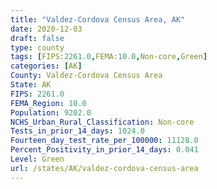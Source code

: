 ```yaml
---
title: "Valdez-Cordova Census Area, AK"
date: 2020-12-03
draft: false
type: county
tags: [FIPS:2261.0,FEMA:10.0,Non-core,Green]
categories: [AK]
County: Valdez-Cordova Census Area
State: AK
FIPS: 2261.0
FEMA_Region: 10.0
Population: 9202.0
NCHS_Urban_Rural_Classification: Non-core
Tests_in_prior_14_days: 1024.0
Fourteen_day_test_rate_per_100000: 11128.0
Percent_Positivity_in_prior_14_days: 0.041
Level: Green
url: /states/AK/valdez-cordova-census-area
---
```



